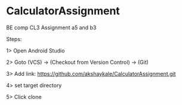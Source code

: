 # CalculatorAssignment
BE comp CL3 Assignment a5 and b3

Steps:

1> Open Android Studio

2> Goto (VCS) -> (Checkout from Version Control) -> (Git)

3> Add link:  https://github.com/akshaykale/CalculatorAssignment.git

4> set target directory

5> Click clone

